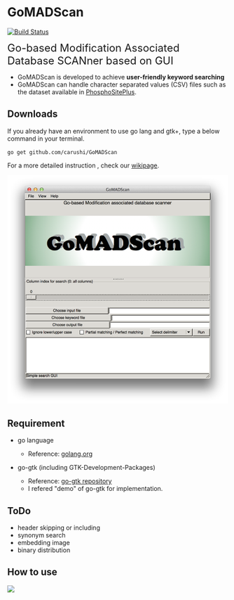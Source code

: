 # GoMADScan


[![Build Status](https://drone.io/github.com/carushi/GoMADScan/status.png)](https://drone.io/github.com/carushi/GoMADScan/latest)

<font size=5>Go-based Modification Associated Database SCANner based on GUI</font>

* GoMADScan is developed to achieve **user-friendly keyword searching**
* GoMADScan can handle character separated values (CSV) files such as the dataset available in [PhosphoSitePlus](http://www.phosphosite.org/homeAction.action).


## Downloads

If you already have an environment to use go lang and gtk+, type a below command in your terminal.

```
go get github.com/carushi/GoMADScan
```

For a more detailed instruction , check our [wikipage](https://github.com/carushi/GoMADScan/wiki).

![](image/window.png)



## Requirement

* go language
	* Reference: [golang.org](https://golang.org)

* go-gtk (including GTK-Development-Packages)
	* Reference: [go-gtk repository](https://github.com/mattn/go-gtk)
	* I refered "demo" of go-gtk for implementation.


	
## ToDo
* header skipping or including
* synonym search
* embedding image
* binary distribution

## How to use

![](http://github.com/carushi/GoMADScan/image/GoMADScan_how_to.mp4.gif)
